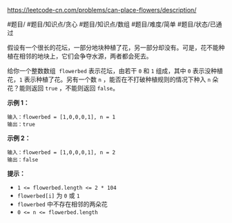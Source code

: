 https://leetcode-cn.com/problems/can-place-flowers/description/

#题目/ #题目/知识点/贪心 #题目/知识点/数组 #题目/难度/简单 #题目/状态/已通过 

假设有一个很长的花坛，一部分地块种植了花，另一部分却没有。可是，花不能种植在相邻的地块上，它们会争夺水源，两者都会死去。

给你一个整数数组  `flowerbed` 表示花坛，由若干 `0` 和 `1` 组成，其中 `0` 表示没种植花，`1` 表示种植了花。另有一个数 `n` ，能否在不打破种植规则的情况下种入 `n` 朵花？能则返回 `true` ，不能则返回 `false`。

**示例 1：**
```
输入：flowerbed = [1,0,0,0,1], n = 1
输出：true
```

**示例 2：**
```
输入：flowerbed = [1,0,0,0,1], n = 2
输出：false
```

**提示：**
-   `1 <= flowerbed.length <= 2 * 104`
-   `flowerbed[i]` 为 `0` 或 `1`
-   `flowerbed` 中不存在相邻的两朵花
-   `0 <= n <= flowerbed.length`